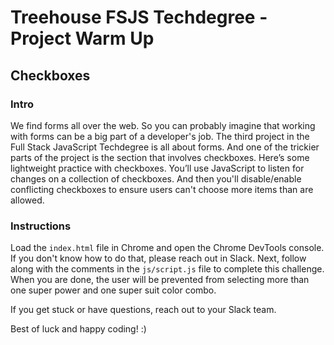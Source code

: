 # Treehouse FSJS Techdegree - Project Warm Up

## Checkboxes

### Intro

We find forms all over the web. So you can probably imagine that working with forms can be a big part of a developer's
job. The third project in the Full Stack JavaScript Techdegree is all about forms. And one of the trickier parts of the
project is the section that involves checkboxes. Here’s some lightweight practice with checkboxes. You’ll use JavaScript
to listen for changes on a collection of checkboxes. And then you'll disable/enable conflicting checkboxes to ensure
users can't choose more items than are allowed.

### Instructions

Load the `index.html` file in Chrome and open the Chrome DevTools console. If you don't know how to do that, please
reach out in Slack. Next, follow along with the comments in the `js/script.js` file to complete this challenge. When you
are done, the user will be prevented from selecting more than one super power and one super suit color combo.

If you get stuck or have questions, reach out to your Slack team.

Best of luck and happy coding! :)
